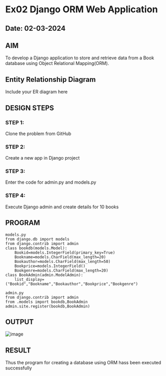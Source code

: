 # Ex02 Django ORM Web Application
## Date: 02-03-2024

## AIM
To develop a Django application to store and retrieve data from a Book database using Object Relational Mapping(ORM).

## Entity Relationship Diagram

Include your ER diagram here

## DESIGN STEPS

### STEP 1:
Clone the problem from GitHub

### STEP 2:
Create a new app in Django project

### STEP 3:
Enter the code for admin.py and models.py

### STEP 4:
Execute Django admin and create details for 10 books

## PROGRAM

```
models.py
from django.db import models
from django.contrib import admin 
class bookdb(models.Model):
    Bookid=models.IntegerField(primary_key=True)
    Bookname=models.CharField(max_length=20)
    Bookauthor=models.CharField(max_length=50)
    Bookprice=models.IntegerField()
    Bookgenre=models.CharField(max_length=20)
class BookAdmin(admin.ModelAdmin):
    list_display=("Bookid","Bookname","Bookauthor","Bookprice","Bookgenre")

admin.py
from django.contrib import admin
from .models import bookdb,BookAdmin
admin.site.register(bookdb,BookAdmin)
```

## OUTPUT

![image](https://github.com/Abishai95141/ORM/assets/139335314/3a39a794-bc8b-4299-98ed-81626fb057ce)



## RESULT
Thus the program for creating a database using ORM hass been executed successfully

